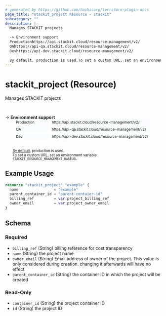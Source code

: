 ```yaml
---
# generated by https://github.com/hashicorp/terraform-plugin-docs
page_title: "stackit_project Resource - stackit"
subcategory: ""
description: |-
  Manages STACKIT projects
  
  -> Environment support
  Productionhttps://api.stackit.cloud/resource-management/v2/
  QAhttps://api-qa.stackit.cloud/resource-management/v2/
  Devhttps://api-dev.stackit.cloud/resource-management/v2/
  
  By default, production is used.To set a custom URL, set an environment variable STACKITRESOURCEMANAGEMENT_BASEURL
---
```


# stackit_project (Resource)

Manages STACKIT projects

<br />

-> __Environment support__<br /><table style='border-collapse: separate; border-spacing: 5px; margin-top:-20px; margin-left: 24px; font-size: smaller;'>
<tr><td style='width: 100px; background: #fbfcff; border: none;'>Production</td><td style='background: #fbfcff; border: none;'>https://api.stackit.cloud/resource-management/v2/</td></tr>
<tr><td style='background: #fbfcff; border: none;'>QA</td><td style='background: #fbfcff; border: none;'>https://api-qa.stackit.cloud/resource-management/v2/</td></tr>
<tr><td style='background: #fbfcff; border: none;'>Dev</td><td style='background: #fbfcff; border: none;'>https://api-dev.stackit.cloud/resource-management/v2/</td></tr>
</table><br />
<small style='margin-left: 24px; margin-top: -5px; display: inline-block;'><a href="https://registry.terraform.io/providers/SchwarzIT/stackit/latest/docs#environment">By default</a>, production is used.<br />To set a custom URL, set an environment variable <code>STACKIT_RESOURCE_MANAGEMENT_BASEURL</code></small>

## Example Usage

```terraform
resource "stackit_project" "example" {
  name                = "example"
  parent_container_id = "parent-contaier-id"
  billing_ref         = var.project_billing_ref
  owner_email         = var.project_owner_email
}
```

<!-- schema generated by tfplugindocs -->
## Schema

### Required

- `billing_ref` (String) billing reference for cost transparency
- `name` (String) the project name
- `owner_email` (String) Email address of owner of the project. This value is only considered during creation. changing it afterwards will have no effect.
- `parent_container_id` (String) the container ID in which the project will be created

### Read-Only

- `container_id` (String) the project container ID
- `id` (String) the project ID


